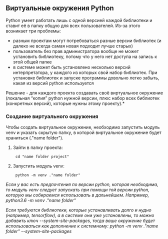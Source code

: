 ## Виртуальные окружения Python
Python умеет работать лишь с одной версией каждой библиотеки и ставит её в папку общую для всех пользователей. Из-за этого возникает три проблемы:
* разным проектам могут потребоваться разные версии библиотек (и далеко не всегда самая новая подходит лучше старых)
* пользователь без прав администратора вообще не может установить библиотеку, потому что у него нет доступа на запись к этой общей папке
* в системе может быть установлено несколько версий интерпретатора, у каждого из которых свой набор библиотек. При установке библиотек и запуске программы довольно легко забыть, какая из версий python используется

Решение - для каждого проекта создавать своё виртуальное окружение (локальная “копия” python нужной версии, плюс набор всех библиотек (конкретных версий), которые нужны этому проекту).*

### Создание виртуального окружения

Чтобы создать виртуальное окружение, необходимо запустить модуль venv и указать скрытую папку, в которой виртуальное окружение будет храниться (."name folder").

1. Зайти в папку проекта:

        cd "name folder project"

2. Запустить модуль venv:

        python -m venv ."name folder"

*Если у вас есть предпочтения по версии python, которая необходима, то модуль venv следует запускать при помощи той версии python, которую мы собираемся использовать в дальнейшем. Например, python3.6 -m venv ."name folder"*

*Если требуются библиотеки, которые устанавливать долго и нудно (например, tensorflow), а в системе они уже установлены, то можно добавить ключ --system-site-packages, тогда ваше окружение будет использоваться как дополнение к системному: python -m venv ."name folder" --system-site-packages*

